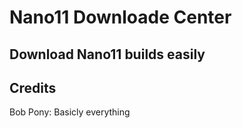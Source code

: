 # Nano11 Downloade Center
## Download Nano11 builds easily

## Credits
Bob Pony: Basicly everything
